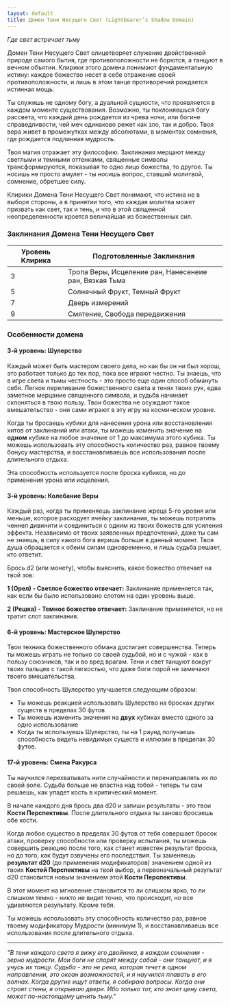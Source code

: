 ```yaml
---
layout: default
title: Домен Тени Несущего Свет (Lightbearer’s Shadow Domain)
---
```


*Где свет встречает тьму*

Домен Тени Несущего Свет олицетворяет служение двойственной природе самого бытия, где противоположности не борются, а танцуют в вечном объятии. Клирики этого домена понимают фундаментальную истину: каждое божество несет в себе отражение своей противоположности, и лишь в этом танце противоречий рождается истинная мощь.

Ты служишь не одному богу, а дуальной сущности, что проявляется в каждом моменте существования. Возможно, ты поклоняешься богу рассвета, что каждый день рождается из чрева ночи, или богине справедливости, чей меч одинаково режет как зло, так и добро. Твоя вера живет в промежутках между абсолютами, в моментах сомнения, где рождается подлинная мудрость.

Твоя магия отражает эту философию. Заклинания мерцают между светлыми и темными оттенками, священные символы трансформируются, показывая то одно лицо божества, то другое. Ты носишь не просто амулет - ты носишь вопрос, ставший молитвой, сомнение, обретшее силу.

Клирики Домена Тени Несущего Свет понимают, что истина не в выборе стороны, а в принятии того, что каждая молитва может призвать как свет, так и тень, и что в этой священной неопределенности кроется величайшая из божественных сил.

### Заклинания Домена Тени Несущего Свет

| Уровень Клирика | Подготовленные Заклинания                              |
|----------------|--------------------------------------------------------|
| 3 | Тропа Веры, Исцеление ран, Нанесенеие ран, Вязкая Тьма |
| 5 | Солнечный Фрукт, Темный Фрукт                          |
| 7 | Дверь измерений                                        |
| 9 | Смятение, Свобода передвижения                         |

### Особенности домена

#### 3-й уровень: Шулерство
Каждый может быть мастером своего дела, но как бы он ни был хорош, это работает только до тех пор, пока все играют честно. Ты знаешь, что в игре света и тьмы честность - это просто еще один способ обмануть себя. Легкое переливание божественного света в тенях твоих рук, едва заметное мерцание священного символа, и судьба начинает склоняться в твою пользу. Твои божества не осуждают такое вмешательство - они сами играют в эту игру на космическом уровне.

Когда ты бросаешь кубики для нанесения урона или восстановления хитов от заклинаний или атаки, ты можешь изменить значение на **одном** кубике на любое значение от 1 до максимума этого кубика. Ты можешь использовать эту способность количество раз, равное твоему бонусу мастерства, и восстанавливаешь все использования после длительного отдыха.

Эта способность используется после броска кубиков, но до применения урона или исцеления.

#### 3-й уровень: Колебание Веры
Каждый раз, когда ты применяешь заклинание жреца 5-го уровня или меньше, которое расходует ячейку заклинания, ты можешь потратить ченнел дивинити и соединиться с одним из твоих божеств для усиления эффекта. Независимо от твоих заявленных предпочтений, даже ты сам не знаешь, в силу какого бога веришь больше в данный момент. Твоя душа обращается к обеим силам одновременно, и лишь судьба решает, кто ответит.

Брось d2 (или монету), чтобы выяснить, какое божество отвечает на твой зов:

**1 (Орел) - Светлое божество отвечает:** Заклинание применяется так, как если бы было использовано слотом на один уровень выше.

**2 (Решка) - Темное божество отвечает:** Заклинание применяется, но не тратит слот заклинания.

#### 6-й уровень: Мастерское Шулерство
Твоя техника божественного обмана достигает совершенства. Теперь ты можешь играть не только со своей судьбой, но и с чужой - как в пользу союзников, так и во вред врагам. Тени и свет танцуют вокруг твоих пальцев с такой легкостью, что даже боги порой не замечают твоего вмешательства.

Твоя способность Шулерство улучшается следующим образом:

- Ты можешь реакцией использовать Шулерство на бросках других существ в пределах 30 футов
- Ты можешь изменить значения на **двух** кубиках вместо одного за одно использование
- Когда ты используешь Шулерство, ты на 1 раунд получаешь способность видеть невидимых существ и иллюзии в пределах 30 футов.

#### 17-й уровень: Смена Ракурса
Ты научился перехватывать нити случайности и перенаправлять их по своей воле. Судьба больше не властна над тобой - теперь ты сам решаешь, как упадет кость в критический момент.

В начале каждого дня брось два d20 и запиши результаты - это твои **Кости Перспективы**. После длительного отдыха ты заново бросаешь обе кости.

Когда любое существо в пределах 30 футов от тебя совершает бросок атаки, проверку способности или проверку испытания, ты можешь совершить реакцию после того, как станет известен результат броска, но до того, как будут озвучены его последствия. Ты заменяешь **результат d20** (до применения модификаторов) значением одной из твоих **Костей Перспективы** на твой выбор, а первоначальный результат d20 становится новым значением этой **Кости Перспективы**.

В этот момент на мгновение становится то ли слишком ярко, то ли слишком темно - никто не видит точно, что происходит, но все удивляются результату. Кроме тебя.

Ты можешь использовать эту способность количество раз, равное твоему модификатору Мудрости (минимум 1), и восстанавливаешь все использования после длительного отдыха.

---

*"В тени каждого света я вижу его двойника, в каждом сомнении - зерно мудрости. Мои боги не спорят между собой - они танцуют, и я учусь их танцу. Судьба - это не река, которая течет в одном направлении, это океан возможностей, и я научился плавать в его волнах. Когда другие ищут ответы, я собираю вопросы. Когда они строят стены, я открываю двери. Ибо только тот, кто знает цену света, может по-настоящему ценить тьму."*